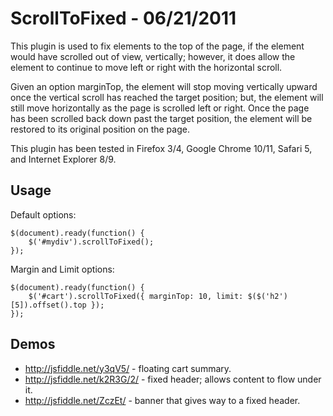 ScrollToFixed - 06/21/2011
==========================

This plugin is used to fix elements to the top of the page, if the element
would have scrolled out of view, vertically; however, it does allow the
element to continue to move left or right with the horizontal scroll.

Given an option marginTop, the element will stop moving vertically upward
once the vertical scroll has reached the target position; but, the
element will still move horizontally as the page is scrolled left or right.
Once the page has been scrolled back down past the target position, the
element will be restored to its original position on the page.

This plugin has been tested in Firefox 3/4, Google Chrome 10/11, Safari 5,
and Internet Explorer 8/9.

## Usage ##

Default options:

    $(document).ready(function() {
        $('#mydiv').scrollToFixed();
    });

Margin and Limit options:

    $(document).ready(function() {
        $('#cart').scrollToFixed({ marginTop: 10, limit: $($('h2')[5]).offset().top });
    });

## Demos ##

* http://jsfiddle.net/y3qV5/ - floating cart summary.
* http://jsfiddle.net/k2R3G/2/ - fixed header; allows content to flow under it.
* http://jsfiddle.net/ZczEt/ - banner that gives way to a fixed header.